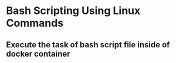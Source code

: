 # Bash Scripting Using Linux Commands

## Execute the task of bash script file inside of docker container 
